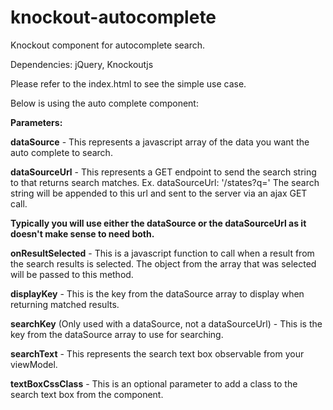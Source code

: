 # knockout-autocomplete
Knockout component for autocomplete search.

Dependencies: jQuery, Knockoutjs

Please refer to the index.html to see the simple use case.

Below is using the auto complete component:
 <ko-autocomplete params="dataSource: data, onResultSelected: resultSelected, displayKey: 'name', searchKey: 'name', searchText: searchText, textBoxCssClass: 'form-control'"></ko-autocomplete>
 
 **Parameters:**
 
 **dataSource** - This represents a javascript array of the data you want the auto complete to search.
 
 **dataSourceUrl** - This represents a GET endpoint to send the search string to that returns search matches. Ex. dataSourceUrl: '/states?q=' The search string will be appended to this url and sent to the server via an ajax GET call.
 
 **Typically you will use either the dataSource or the dataSourceUrl as it doesn't make sense to need both.**
 
 **onResultSelected** - This is a javascript function to call when a result from the search results is selected. The object from the array that was selected will be passed to this method.
 
 **displayKey** - This is the key from the dataSource array to display when returning matched results.
 
 **searchKey** (Only used with a dataSource, not a dataSourceUrl) - This is the key from the dataSource array to use for searching.
 
 **searchText** - This represents the search text box observable from your viewModel.
 
 **textBoxCssClass** - This is an optional parameter to add a class to the search text box from the component.
